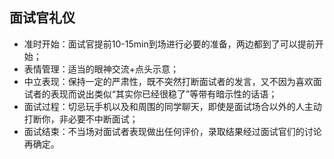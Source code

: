 ## 面试官礼仪

* 准时开始：面试官提前10-15min到场进行必要的准备，两边都到了可以提前开始；
* 表情管理：适当的眼神交流+点头示意；
* 中立表现：保持一定的严肃性，既不突然打断面试者的发言，又不因为喜欢面试者的表现而说出类似“其实你已经很稳了”等带有暗示性的话语；
* 面试过程：切忌玩手机以及和周围的同学聊天，即使是面试场合以外的人主动打断你，非必要不中断面试；
* 面试结束：不当场对面试者表现做出任何评价，录取结果经过面试官们的讨论再确定。